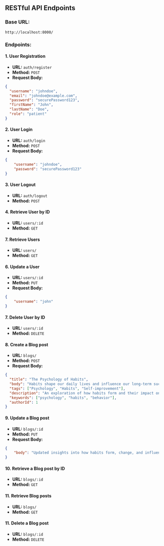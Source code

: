 ## RESTful API Endpoints

### Base URL:

`http://localhost:8000/`

### Endpoints:

#### 1. **User Registration**

- **URL:** `auth/register`
- **Method:** `POST`
- **Request Body:**

```json
{
  "username": "johndoe",
  "email": "johndoe@example.com",
  "password": "securePassword123",
  "firstName": "John",
  "lastName": "Doe",
  "role": "patient"
}
```

#### 2. **User Login**

- **URL:** `auth/login`
- **Method:** `POST`
- **Request Body:**

```json
{
    "username": "johndoe",
    "password": "securePassword123"
}
```

#### 3. **User Logout**

- **URL:** `auth/logout`
- **Method:** `POST`

#### 4. **Retrieve User by ID**

- **URL:** `users/:id`
- **Method:** `GET`

#### 7. **Retrieve Users**

- **URL:** `users/`
- **Method:** `GET`

#### 6. **Update a User**

- **URL:** `users/:id`
- **Method:** `PUT`
- **Request Body:** 

```json
{
    "username": "john"
}
```

#### 7. **Delete User by ID**

- **URL:** `users/:id`
- **Method:** `DELETE`

#### 8. **Create a Blog post**

- **URL:** `blogs/`
- **Method:** `POST`
- **Request Body:**

```json
{
  "title": "The Psychology of Habits",
  "body": "Habits shape our daily lives and influence our long-term success...",
  "tags": ["Psychology", "Habits", "Self-improvement"],
  "description": "An exploration of how habits form and their impact on behavior.",
  "keywords": ["psychology", "habits", "behavior"],
  "authorId": 1
}
```

#### 9. **Update a Blog post**

- **URL:** `blogs/:id`
- **Method:** `PUT`
- **Request Body:**

```json
{
    "body": "Updated insights into how habits form, change, and influence behavior..."
}
```

#### 10. **Retrieve a Blog post by ID**

- **URL:** `blogs/:id`
- **Method:** `GET`

#### 11. **Retrieve Blog posts**

- **URL:** `blogs/`
- **Method:** `GET`

#### 11. **Delete a Blog post**

- **URL:** `blogs/:id`
- **Method:** `DELETE`